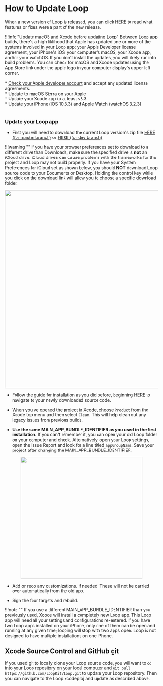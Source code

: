 # How to Update Loop

When a new version of Loop is released, you can click [HERE](https://github.com/LoopKit/Loop/releases) to read what features or fixes were a part of the new release. 

!!!info "Update macOS and Xcode before updating Loop"
    Between Loop app builds, there's a high liklihood that Apple has updated one or more of the systems involved in your Loop app; your Apple Developer license agreement, your iPhone's iOS, your computer's macOS, your Xcode app, and/or your watchOS.  If you don't install the updates, you will likely run into build problems.  You can check for macOS and Xcode updates using the App Store link under the apple logo in your computer display's upper left corner.</br></br>
        * [Check your Apple developer account](http://developer.apple.com) and accept any updated license agreements.</br>
        * Update to macOS Sierra on your Apple</br>
        * Update your Xcode app to at least v8.3</br>
        * Update your iPhone (iOS 10.3.3) and Apple Watch (watchOS 3.2.3)</br></br>


### Update your Loop app


* First you will need to download the current Loop version's zip file [HERE (for master branch)](https://github.com/LoopKit/Loop/archive/master.zip) or [HERE (for dev branch)](https://github.com/LoopKit/Loop/archive/dev.zip)

!!!warning ""
    If you have your browser preferences set to download to a different drive than Downloads, make sure the specified drive is **not** an iCloud drive.  iCloud drives can cause problems with the frameworks for the project and Loop may not build properly.  If you have your System Preferences for iCloud set as shown below, you should **NOT** download Loop source code to your Documents or Desktop.  Holding the control key while you click on the download link will allow you to choose a specific download folder.
    <p align="center">
    <img src="../img/icloud-drive.png" width="650">
    </p>

* Follow the guide for installation as you did before, beginning [HERE](https://loopkit.github.io/loopdocs/build/installing/#install-loop-using-xcode) to navigate to your newly downloaded source code.

* When you've opened the project in Xcode, choose `Product` from the Xcode top menu and then select `Clean`.  This will help clean out any legacy issues from previous builds.

* **Use the same MAIN_APP_BUNDLE_IDENTIFIER as you used in the first installation.**  If you can't remember it, you can open your old Loop folder on your computer and check.  Alternatively, open your Loop settings, open the Issue Report and look for a line titled `appGroupName`.  Save your project after changing the MAIN_APP_BUNDLE_IDENTIFIER.

<p align="center">
<img src="../img/app_group_name.jpg" width="400">
</p>

* Add or redo any customizations, if needed.  These will not be carried over automatically from the old app.

* Sign the four targets and rebuild.

!!!note ""
    If you use a different MAIN_APP_BUNDLE_IDENTIFIER than you previously used, Xcode will install a completely new Loop app.  This Loop app will need all your settings and configurations re-entered.  If you have two Loop apps installed on your iPhone, only one of them can be open and running at any given time; looping will stop with two apps open.  Loop is not designed to have multiple installations on one iPhone.

## Xcode Source Control and GitHub git
If you used git to locally clone your Loop source code, you will want to `cd` into your Loop repository on your local computer and `git pull https://github.com/LoopKit/Loop.git` to update your Loop repository.  Then you can navigate to the Loop.xcodeproj and update as described above.

